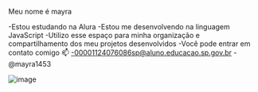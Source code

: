 Meu nome é mayra

-Estou estudando na Alura
-Estou me desenvolvendo na linguagem JavaScript
-Utilizo esse espaço para minha organização e compartilhamento dos meu projetos desenvolvidos
-Você pode entrar em contato comigo 📫
-00001124076086sp@aluno.educacao.sp.gov.br
-@mayra1453


![image](https://github.com/user-attachments/assets/4b2ee1fa-d69e-478f-af21-a96739e9dae7)




